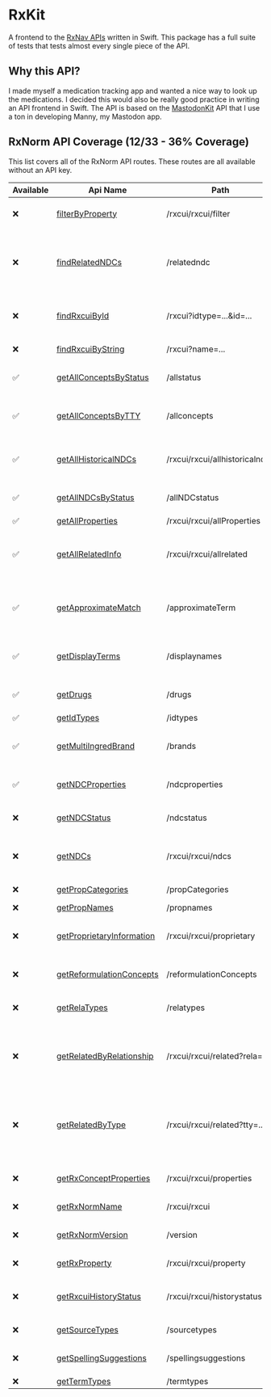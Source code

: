 # RxKit

A frontend to the [RxNav APIs](https://lhncbc.nlm.nih.gov/RxNav/APIs/index.html) written in Swift. This package has a full suite of tests that tests almost every single piece of the API.

## Why this API?
I made myself a medication tracking app and wanted a nice way to look up the medications. I decided this would also be really good practice in writing an API frontend in Swift. The API is based on the [MastodonKit](https://github.com/ActuallyTaylor/MastodonKit) API that I use a ton in developing Manny, my Mastodon app.

## RxNorm API Coverage (12/33 - 36% Coverage)
This list covers all of the RxNorm API routes. These routes are all available without an API key.

| Available | Api Name                                                                                                     | Path                           | Description                                                                                | Scope                  |
| ------ | ------------------------------------------------------------------------------------------------------------ | ------------------------------ | ------------------------------------------------------------------------------------------ | ---------------------- |
| ❌     | [filterByProperty](https://lhncbc.nlm.nih.gov/RxNav/APIs/api-RxNorm.filterByProperty.html)                   | /rxcui/rxcui/filter            | Concept RXCUI if the predicate is true                                                     | Active                 |
| ❌     | [findRelatedNDCs](https://lhncbc.nlm.nih.gov/RxNav/APIs/api-RxNorm.findRelatedNDCs.html)                     | /relatedndc                    | NDCs related by NDC product, RxNorm concept, or RxNorm drug product                        | Active                 |
| ❌     | [findRxcuiById](https://lhncbc.nlm.nih.gov/RxNav/APIs/api-RxNorm.findRxcuiById.html)                         | /rxcui?idtype=...&id=...       | Concepts associated with a specified identifier                                            | Active or Current      |
| ❌     | [findRxcuiByString](https://lhncbc.nlm.nih.gov/RxNav/APIs/api-RxNorm.findRxcuiByString.html)                 | /rxcui?name=...                | Concepts with a specified name                                                             | Active or Current      |
| ✅     | [getAllConceptsByStatus](https://lhncbc.nlm.nih.gov/RxNav/APIs/api-RxNorm.getAllConceptsByStatus.html)       | /allstatus                     | Concepts having a specified status                                                         | Current and Historical |
| ✅     | [getAllConceptsByTTY](https://lhncbc.nlm.nih.gov/RxNav/APIs/api-RxNorm.getAllConceptsByTTY.html)             | /allconcepts                   | Concepts having a specified term type                                                      | Active                 |
| ✅     | [getAllHistoricalNDCs](https://lhncbc.nlm.nih.gov/RxNav/APIs/api-RxNorm.getAllHistoricalNDCs.html)           | /rxcui/rxcui/allhistoricalndcs | National Drug Codes (NDC) ever associated with a concept                                   | Current and Historical |
| ✅     | [getAllNDCsByStatus](https://lhncbc.nlm.nih.gov/RxNav/APIs/api-RxNorm.getAllNDCsByStatus.html)               | /allNDCstatus                  | NDCs having a specified NDC status                                                         | Current and Historical |
| ✅     | [getAllProperties](https://lhncbc.nlm.nih.gov/RxNav/APIs/api-RxNorm.getAllProperties.html)                   | /rxcui/rxcui/allProperties     | Concept details                                                                            | Active                 |
| ✅     | [getAllRelatedInfo](https://lhncbc.nlm.nih.gov/RxNav/APIs/api-RxNorm.getAllRelatedInfo.html)                 | /rxcui/rxcui/allrelated        | Concepts related directly or indirectly to a specified concept                             | Active                 |
| ✅     | [getApproximateMatch](https://lhncbc.nlm.nih.gov/RxNav/APIs/api-RxNorm.getApproximateMatch.html)             | /approximateTerm               | Concept and atom IDs approximately matching a query                                        | Active or Current      |
| ✅     | [getDisplayTerms](https://lhncbc.nlm.nih.gov/RxNav/APIs/api-RxNorm.getDisplayTerms.html)                     | /displaynames                  | Strings to support auto-completion in a user interface                                     | Active                 |
| ✅     | [getDrugs](https://lhncbc.nlm.nih.gov/RxNav/APIs/api-RxNorm.getDrugs.html)                                   | /drugs                         | Drugs related to a specified name                                                          | Active                 |
| ✅     | [getIdTypes](https://lhncbc.nlm.nih.gov/RxNav/APIs/api-RxNorm.getIdTypes.html)                               | /idtypes                       | Identifier types                                                                           | Current                |
| ✅     | [getMultiIngredBrand](https://lhncbc.nlm.nih.gov/RxNav/APIs/api-RxNorm.getMultiIngredBrand.html)             | /brands                        | Brands containing specified ingredients                                                    | Active                 |
| ✅     | [getNDCProperties](https://lhncbc.nlm.nih.gov/RxNav/APIs/api-RxNorm.getNDCProperties.html)                   | /ndcproperties                 | National Drug Code (NDC) details                                                           | Current and Historical |
| ❌     | [getNDCStatus](https://lhncbc.nlm.nih.gov/RxNav/APIs/api-RxNorm.getNDCStatus.html)                           | /ndcstatus                     | Status of a National Drug Code (NDC)                                                       | Current and Historical |
| ❌     | [getNDCs](https://lhncbc.nlm.nih.gov/RxNav/APIs/api-RxNorm.getNDCs.html)                                     | /rxcui/rxcui/ndcs              | National Drug Codes (NDC) associated with a concept                                        | Active                 |
| ❌     | [getPropCategories](https://lhncbc.nlm.nih.gov/RxNav/APIs/api-RxNorm.getPropCategories.html)                 | /propCategories                | RxNav property categories                                                                  | Active                 |
| ❌     | [getPropNames](https://lhncbc.nlm.nih.gov/RxNav/APIs/api-RxNorm.getPropNames.html)                           | /propnames                     | Property names                                                                             | Active                 |
| ❌     | [getProprietaryInformation](https://lhncbc.nlm.nih.gov/RxNav/APIs/api-RxNorm.getProprietaryInformation.html) | /rxcui/rxcui/proprietary       | Strings from any RXNORM source vocabularies                                                | Current                |
| ❌     | [getReformulationConcepts](https://lhncbc.nlm.nih.gov/RxNav/APIs/api-RxNorm.getReformulationConcepts.html)   | /reformulationConcepts         | Concepts related by reformulation_of                                                       | Active                 |
| ❌     | [getRelaTypes](https://lhncbc.nlm.nih.gov/RxNav/APIs/api-RxNorm.getRelaTypes.html)                           | /relatypes                     | RxNorm Relationship types                                                                  | Active                 |
| ❌     | [getRelatedByRelationship](https://lhncbc.nlm.nih.gov/RxNav/APIs/api-RxNorm.getRelatedByRelationship.html)   | /rxcui/rxcui/related?rela=...  | Concepts directly related to a specified concept by a specified relationship               | Active                 |
| ❌     | [getRelatedByType](https://lhncbc.nlm.nih.gov/RxNav/APIs/api-RxNorm.getRelatedByType.html)                   | /rxcui/rxcui/related?tty=...   | Concepts of specified types that are directly or indirectly related to a specified concept | Active                 |
| ❌     | [getRxConceptProperties](https://lhncbc.nlm.nih.gov/RxNav/APIs/api-RxNorm.getRxConceptProperties.html)       | /rxcui/rxcui/properties        | Concept name, TTY, and a synonym                                                           | Active                 |
| ❌     | [getRxNormName](https://lhncbc.nlm.nih.gov/RxNav/APIs/api-RxNorm.getRxNormName.html)                         | /rxcui/rxcui                   | Name of a concept                                                                          | Active                 |
| ❌     | [getRxNormVersion](https://lhncbc.nlm.nih.gov/RxNav/APIs/api-RxNorm.getRxNormVersion.html)                   | /version                       | RxNorm data set and API versions                                                           | Current                |
| ❌     | [getRxProperty](https://lhncbc.nlm.nih.gov/RxNav/APIs/api-RxNorm.getRxProperty.html)                         | /rxcui/rxcui/property          | A property of a concept                                                                    | Active                 |
| ❌     | [getRxcuiHistoryStatus](https://lhncbc.nlm.nih.gov/RxNav/APIs/api-RxNorm.getRxcuiHistoryStatus.html)         | /rxcui/rxcui/historystatus     | Status, history, and other attributes of a concept                                         | Current and Historical |
| ❌     | [getSourceTypes](https://lhncbc.nlm.nih.gov/RxNav/APIs/api-RxNorm.getSourceTypes.html)                       | /sourcetypes                   | Vocabulary sources                                                                         | Current                |
| ❌     | [getSpellingSuggestions](https://lhncbc.nlm.nih.gov/RxNav/APIs/api-RxNorm.getSpellingSuggestions.html)       | /spellingsuggestions           | Strings similar to a specified string                                                      | Active                 |
| ❌     | [getTermTypes](https://lhncbc.nlm.nih.gov/RxNav/APIs/api-RxNorm.getTermTypes.html)                           | /termtypes                     | Term types                                                                                 | Active                 |
